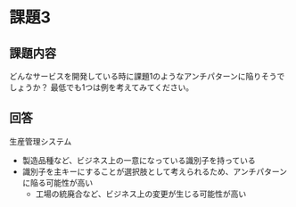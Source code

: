 # 課題3

## 課題内容

どんなサービスを開発している時に課題1のようなアンチパターンに陥りそうでしょうか？
最低でも1つは例を考えてみてください。

## 回答

生産管理システム
- 製造品種など、ビジネス上の一意になっている識別子を持っている
- 識別子を主キーにすることが選択肢として考えられるため、アンチパターンに陥る可能性が高い
  - 工場の統廃合など、ビジネス上の変更が生じる可能性が高い
